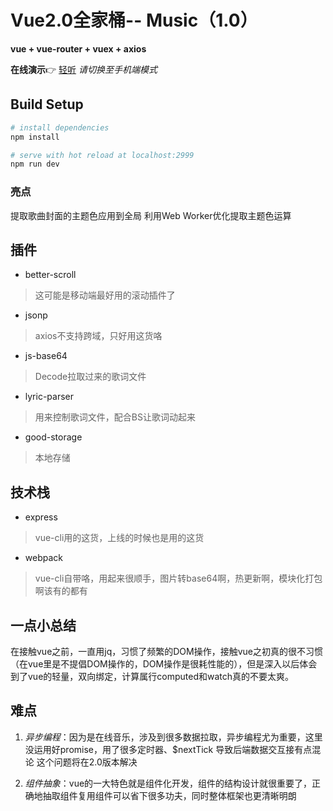 # Vue2.0全家桶-- Music（1.0）
**vue + vue-router + vuex + axios**


**在线演示**👉 [轻听](http://www.gesangs.com) *请切换至手机端模式*

## Build Setup

``` bash
# install dependencies
npm install

# serve with hot reload at localhost:2999
npm run dev

```
### 亮点
提取歌曲封面的主题色应用到全局
利用Web Worker优化提取主题色运算

## 插件

- better-scroll
> 这可能是移动端最好用的滚动插件了

- jsonp
> axios不支持跨域，只好用这货咯

- js-base64 
> Decode拉取过来的歌词文件

- lyric-parser
> 用来控制歌词文件，配合BS让歌词动起来

- good-storage
> 本地存储

## 技术栈

- express
> vue-cli用的这货，上线的时候也是用的这货

- webpack
> vue-cli自带咯，用起来很顺手，图片转base64啊，热更新啊，模块化打包啊该有的都有

## 一点小总结

在接触vue之前，一直用jq，习惯了频繁的DOM操作，接触vue之初真的很不习惯（在vue里是不提倡DOM操作的，DOM操作是很耗性能的），但是深入以后体会到了vue的轻量，双向绑定，计算属行computed和watch真的不要太爽。

## 难点

1. *异步编程*：因为是在线音乐，涉及到很多数据拉取，异步编程尤为重要，这里没运用好promise，用了很多定时器、$nextTick 导致后端数据交互接有点混论
这个问题将在2.0版本解决

2. *组件抽象*：vue的一大特色就是组件化开发，组件的结构设计就很重要了，正确地抽取组件复用组件可以省下很多功夫，同时整体框架也更清晰明朗
